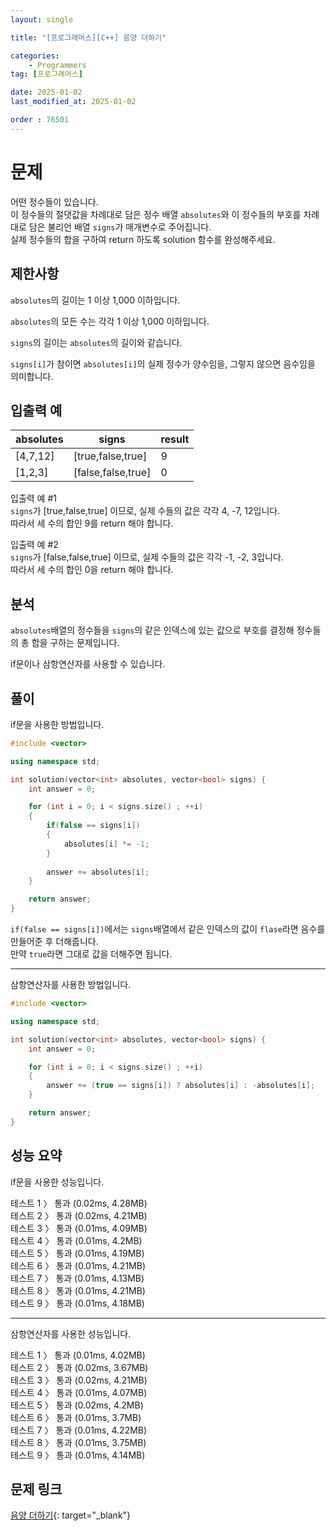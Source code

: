```yaml
---
layout: single

title: "[프로그래머스][C++] 음양 더하기"

categories:
    - Programmers
tag: [프로그래머스]

date: 2025-01-02
last_modified_at: 2025-01-02

order : 76501
---
```


# 문제

어떤 정수들이 있습니다.  
이 정수들의 절댓값을 차례대로 담은 정수 배열 `absolutes`와 이 정수들의 부호를 차례대로 담은 불리언 배열 `signs`가 매개변수로 주어집니다.  
실제 정수들의 합을 구하여 return 하도록 solution 함수를 완성해주세요.

## 제한사항

`absolutes`의 길이는 1 이상 1,000 이하입니다.

`absolutes`의 모든 수는 각각 1 이상 1,000 이하입니다.

`signs`의 길이는 `absolutes`의 길이와 같습니다.

`signs[i]`가 참이면 `absolutes[i]`의 실제 정수가 양수임을, 그렇지 않으면 음수임을 의미합니다.

## 입출력 예

|absolutes|signs|result|
|---|---|---|
|[4,7,12]|[true,false,true]|9|
|[1,2,3]|[false,false,true]|0|

입출력 예 #1  
`signs`가 [true,false,true] 이므로, 실제 수들의 값은 각각 4, -7, 12입니다.  
따라서 세 수의 합인 9를 return 해야 합니다.

입출력 예 #2  
`signs`가 [false,false,true] 이므로, 실제 수들의 값은 각각 -1, -2, 3입니다.  
따라서 세 수의 합인 0을 return 해야 합니다.

## 분석

`absolutes`배열의 정수들을 `signs`의 같은 인덱스에 있는 값으로 부호를 결정해 정수들의 총 합을 구하는 문제입니다.

if문이나 삼항연산자를 사용할 수 있습니다.

## 풀이

if문을 사용한 방법입니다.

```cpp
#include <vector>

using namespace std;

int solution(vector<int> absolutes, vector<bool> signs) {
    int answer = 0;

    for (int i = 0; i < signs.size() ; ++i)
    {
        if(false == signs[i])
        {
            absolutes[i] *= -1;
        }
        
        answer += absolutes[i];
    }

    return answer;
}
```

`if(false == signs[i])`에서는 `signs`배열에서 같은 인덱스의 값이 `flase`라면 음수를 만들어준 후 더해줍니다.  
만약 `true`라면 그대로 값을 더해주면 됩니다.

---

삼항연산자를 사용한 방법입니다.

```cpp
#include <vector>

using namespace std;

int solution(vector<int> absolutes, vector<bool> signs) {
    int answer = 0;

    for (int i = 0; i < signs.size() ; ++i)
    {   
        answer += (true == signs[i]) ? absolutes[i] : -absolutes[i];
    }

    return answer;
}
```

## 성능 요약

if문을 사용한 성능입니다.

테스트 1 〉	통과 (0.02ms, 4.28MB)  
테스트 2 〉	통과 (0.02ms, 4.21MB)  
테스트 3 〉	통과 (0.01ms, 4.09MB)  
테스트 4 〉	통과 (0.01ms, 4.2MB)  
테스트 5 〉	통과 (0.01ms, 4.19MB)  
테스트 6 〉	통과 (0.01ms, 4.21MB)  
테스트 7 〉	통과 (0.01ms, 4.13MB)  
테스트 8 〉	통과 (0.01ms, 4.21MB)  
테스트 9 〉	통과 (0.01ms, 4.18MB)

---

삼항연산자를 사용한 성능입니다.

테스트 1 〉	통과 (0.01ms, 4.02MB)  
테스트 2 〉	통과 (0.02ms, 3.67MB)  
테스트 3 〉	통과 (0.02ms, 4.21MB)  
테스트 4 〉	통과 (0.01ms, 4.07MB)  
테스트 5 〉	통과 (0.02ms, 4.2MB)  
테스트 6 〉	통과 (0.01ms, 3.7MB)  
테스트 7 〉	통과 (0.01ms, 4.22MB)  
테스트 8 〉	통과 (0.01ms, 3.75MB)  
테스트 9 〉	통과 (0.01ms, 4.14MB)

## 문제 링크

[음양 더하기](https://school.programmers.co.kr/learn/courses/30/lessons/76501){: target="_blank"}